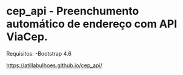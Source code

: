 # cep_api - Preenchumento automático de endereço com API ViaCep.
Requisitos:
  -Bootstrap 4.6 
  
  https://atillabulhoes.github.io/cep_api/
